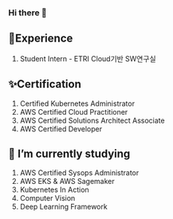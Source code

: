 ### Hi there 👋
## 🌱Experience
1. Student Intern - ETRI Cloud기반 SW연구실
## ✨Certification
1. Certified Kubernetes Administrator
2. AWS Certified Cloud Practitioner
3. AWS Certified Solutions Architect Associate
4. AWS Certified Developer
## 🔭 I’m currently studying
1. AWS Certified Sysops Administrator
2. AWS EKS & AWS Sagemaker
3. Kubernetes In Action
4. Computer Vision
5. Deep Learning Framework
<!--
**hyeonseong0917/hyeonseong0917** is a ✨ _special_ ✨ repository because its `README.md` (this file) appears on your GitHub profile.

Here are some ideas to get you started:

- 🔭 I’m currently working on ...
- 🌱 I’m currently learning ...
- 👯 I’m looking to collaborate on ...
- 🤔 I’m looking for help with ...
- 💬 Ask me about ...
- 📫 How to reach me: ...
- 😄 Pronouns: ...
- ⚡ Fun fact: ...
-->
